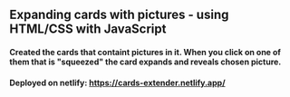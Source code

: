 ## Expanding cards with pictures - using HTML/CSS with JavaScript

#### Created the cards that containt pictures in it. When you click on one of them that is "squeezed" the card expands and reveals chosen picture.

#### Deployed on netlify: https://cards-extender.netlify.app/
